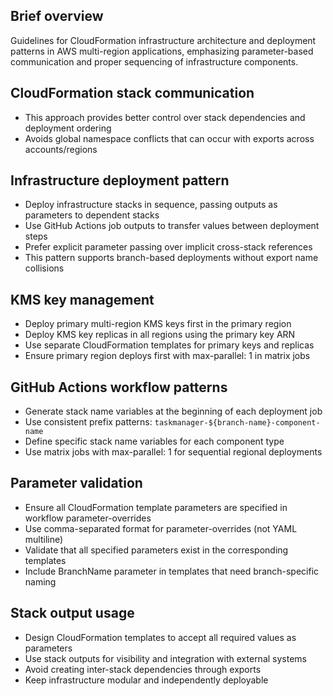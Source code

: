## Brief overview
Guidelines for CloudFormation infrastructure architecture and deployment patterns in AWS multi-region applications, emphasizing parameter-based communication and proper sequencing of infrastructure components.

## CloudFormation stack communication
- This approach provides better control over stack dependencies and deployment ordering
- Avoids global namespace conflicts that can occur with exports across accounts/regions

## Infrastructure deployment pattern
- Deploy infrastructure stacks in sequence, passing outputs as parameters to dependent stacks
- Use GitHub Actions job outputs to transfer values between deployment steps
- Prefer explicit parameter passing over implicit cross-stack references
- This pattern supports branch-based deployments without export name collisions

## KMS key management
- Deploy primary multi-region KMS keys first in the primary region
- Deploy KMS key replicas in all regions using the primary key ARN
- Use separate CloudFormation templates for primary keys and replicas
- Ensure primary region deploys first with max-parallel: 1 in matrix jobs

## GitHub Actions workflow patterns
- Generate stack name variables at the beginning of each deployment job
- Use consistent prefix patterns: `taskmanager-${branch-name}-component-name`
- Define specific stack name variables for each component type
- Use matrix jobs with max-parallel: 1 for sequential regional deployments

## Parameter validation
- Ensure all CloudFormation template parameters are specified in workflow parameter-overrides
- Use comma-separated format for parameter-overrides (not YAML multiline)
- Validate that all specified parameters exist in the corresponding templates
- Include BranchName parameter in templates that need branch-specific naming

## Stack output usage
- Design CloudFormation templates to accept all required values as parameters
- Use stack outputs for visibility and integration with external systems
- Avoid creating inter-stack dependencies through exports
- Keep infrastructure modular and independently deployable